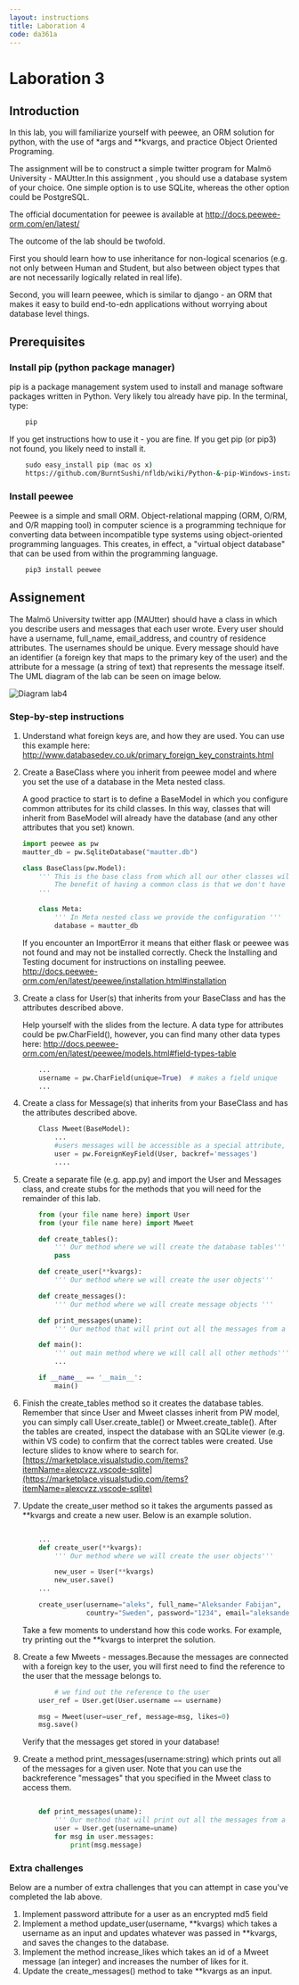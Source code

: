 ```yaml
---
layout: instructions
title: Laboration 4
code: da361a
---
```


# Laboration 3

## Introduction

In this lab, you will familiarize yourself with peewee, an ORM solution for python, with the use of *args and **kvargs, and practice Object Oriented Programing.

The assignment  will be to construct a simple twitter program for Malmö University - MAUtter.In this assignment , you should use a database system of your choice. One simple option is to use SQLite, whereas the other option could be PostgreSQL.

The official documentation for peewee is available at <http://docs.peewee-orm.com/en/latest/>

The outcome of the lab should be twofold.

First you should learn how to use inheritance for non-logical scenarios (e.g. not only between Human and Student, but also between object types that are not necessarily logically related in real life).

Second, you will learn peewee, which is similar to django - an ORM that makes it easy to build end-to-edn applications without worrying about database level things.

## Prerequisites

### Install pip (python package manager)

pip is a package management system used to install and manage software packages written in Python. Very likely tou already have pip. In the terminal, type:

```cmd
    pip
```

If you get instructions how to use it - you are fine. If you get pip (or pip3) not found, you likely need to install it.

``` cmd
    sudo easy_install pip (mac os x)
    https://github.com/BurntSushi/nfldb/wiki/Python-&-pip-Windows-installation (windows)
```

### Install peewee

Peewee is a simple and small ORM. Object-relational mapping (ORM, O/RM, and O/R mapping tool) in computer science is a programming technique for converting data between incompatible type systems using object-oriented programming languages. This creates, in effect, a "virtual object database" that can be used from within the programming language. 

``` cmd
    pip3 install peewee
```

## Assignement

The Malmö University twitter app (MAUtter) should have a class in which you describe users and messages that each user wrote. Every user should have a username, full_name, email_address, and country of residence attributes. The usernames should be unique. Every message should have an identifier (a foreign key that maps to the primary key of the user) and the attribute for a message (a string of text) that represents the message itself.  The UML diagram of the lab can be seen on image below.

![Diagram lab4](https://image.ibb.co/eWj84K/Screen_Shot_2018_10_03_at_15_32_46.png)

### Step-by-step instructions

1. Understand what foreign keys are, and how they are used. You can use this example here: <http://www.databasedev.co.uk/primary_foreign_key_constraints.html>  

2. Create a BaseClass where you inherit from peewee model and where you set the use of a database in the Meta nested class.

    A good practice to start is to define a BaseModel in which you configure common attributes for its child classes. In this way, classes that will inherit from BaseModel will already have the database (and any other attributes that you set) known.

    ``` python
    import peewee as pw
    mautter_db = pw.SqliteDatabase("mautter.db")

    class BaseClass(pw.Model):
        ''' This is the base class from which all our other classes will inherit 
            The benefit of having a common class is that we don't have to set the configuration in every other class.
        '''

        class Meta:
            ''' In Meta nested class we provide the configuration '''
            database = mautter_db

    ```
    If you encounter an ImportError it means that either flask or peewee was not found and may not be installed correctly. Check the Installing and Testing document for instructions on installing peewee. <http://docs.peewee-orm.com/en/latest/peewee/installation.html#installation>

3. Create a class for User(s) that inherits from your BaseClass and has the attributes described above.

    Help yourself with the slides from the lecture. A data type for attributes could be pw.CharField(), however, you can find many other data types here: <http://docs.peewee-orm.com/en/latest/peewee/models.html#field-types-table>

    ``` python
        ...
        username = pw.CharField(unique=True)  # makes a field unique
        ...
    ```

4. Create a class for Message(s) that inherits from your BaseClass and has the attributes described above. 

    ``` python
        Class Mweet(BaseModel):
            ...
            #users messages will be accessible as a special attribute, User.messages
            user = pw.ForeignKeyField(User, backref='messages')
            ....
    ```

5. Create a separate file (e.g. app.py) and import the User and Messages class, and create stubs for the methods that you will need for the remainder of this lab.

    ``` python
        from (your file name here) import User
        from (your file name here) import Mweet

        def create_tables():
            ''' Our method where we will create the database tables'''
            pass

        def create_user(**kvargs):
            ''' Our method where we will create the user objects'''

        def create_messages():
            ''' Our method where we will create message objects '''

        def print_messages(uname):
            ''' Our method that will print out all the messages from a user '''

        def main():
            ''' out main method where we will call all other methods'''
            ...

        if __name__ == '__main__':
            main()
    ```

6. Finish the create_tables method so it creates the database tables. 
    Remember that since User and Mweet classes inherit from PW model, you can simply call User.create_table() or Mweet.create_table(). After the tables are created, inspect the database with an SQLite viewer (e.g. within VS code) to confirm that the correct tables were created. Use lecture slides to know where to search for.
    [https://marketplace.visualstudio.com/items?itemName=alexcvzz.vscode-sqlite](https://marketplace.visualstudio.com/items?itemName=alexcvzz.vscode-sqlite)

7. Update the create_user method so it takes the arguments passed as **kvargs and create a new user. Below is an example solution.

    ``` python

        ...
        def create_user(**kvargs):
            ''' Our method where we will create the user objects'''

            new_user = User(**kvargs)
            new_user.save()
        ...

        create_user(username="aleks", full_name="Aleksander Fabijan",
                    country="Sweden", password="1234", email="aleksander.fabijan@mau.se")

    ```

    Take a few moments to understand how this code works. For example, try printing out the **kvargs to interpret the solution.

8. Create a few Mweets - messages.Because the messages are connected with a foreign key to the user, you will first need to find the reference to the user that the message belongs to.
    ``` python
            # we find out the reference to the user
        user_ref = User.get(User.username == username)

        msg = Mweet(user=user_ref, message=msg, likes=0)
        msg.save()

    ```
    Verify that the messages get stored in your database! 

9. Create a method print_messages(username:string) which prints out all of the messages for a given user. Note that you can use the backreference "messages" that you specified in the Mweet class to access them.
    ``` python

        def print_messages(uname):
            ''' Our method that will print out all the messages from a user '''
            user = User.get(username=uname)
            for msg in user.messages:
                print(msg.message)
    ```

### Extra challenges
Below are a number of extra challenges that you can attempt in case you've completed the lab above.

1. Implement password attribute for a user as an encrypted md5 field
2. Implement a method update_user(username, **kvargs) which takes a username as an input and updates whatever was passed in **kvargs, and saves the changes to the database.
3. Implement the method increase_likes which takes an id of a Mweet message (an integer) and increases the number of likes for it.
4. Update the create_messages() method to take **kvargs as an input.
